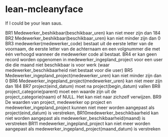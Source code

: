 # lean-mcleanyface
If I could be your lean saus.


BR1 Medewerker_beshikbaar(beschikbaar_uren) kan niet meer zijn dan 184
BR2 Medewerker_beshikbaar(beschikbaar_uren) kan niet minder zijn dan 0
BR3 medewerker(medewerker_code) bestaat uit de eerste letter van de voornaam, de eerste letter van de achternaam en een volgnummer die met één verhoogd wanneer de medewerker code al bestaat.
BR4 er kan geen record worden opgenomen in medewerker_ingepland_project voor een user die die maand niet beschikbaar is voor werk (waar medewerker_beschikbaarheid niet bestaat voor die user)
BR5 Medewerker_ingepland_project(medewerker_uren) kan niet minder zijn dan 0
BR6 Medewerker_ingepland_project(medewerker_uren) kan niet meer zijn dan 184
BR7 project(eind_datum) moet na project(begin_datum) vallen
BR8 project_categorie(parent) moet een waarde zijn uit de project_categorie(naam) of NULL. Het kan niet naar zichzelf verwijzen.
BR9 De waarden van project, medewerker op project en medewerker_ingepland_project kunnen niet meer worden aangepast als project(eind_datum) is verstreken,
BR10medewerker_beschikbaarheid kan niet worden aangepast als medewerker_beschikbaarheid(maand) is verstreken
BR11 medewerker_ingepland_project kan niet meer worden aangepast als medewerker_ingepland_project(maand_datum) is verstreken
